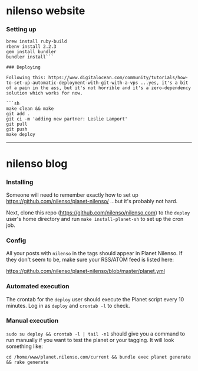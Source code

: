 # nilenso website

### Setting up

```brew install rbenv
brew install ruby-build
rbenv install 2.2.3
gem install bundler
bundler install```

### Deploying

Following this: https://www.digitalocean.com/community/tutorials/how-to-set-up-automatic-deployment-with-git-with-a-vps ...yes, it's a bit of a pain in the ass, but it's not horrible and it's a zero-dependency solution which works for now.

```sh
make clean && make
git add .
git ci -m 'adding new partner: Leslie Lamport'
git pull
git push
make deploy
```

---

# nilenso blog

### Installing

Someone will need to remember exactly how to set up https://github.com/nilenso/planet-nilenso/ ...but it's probably not hard.

Next, clone this repo (https://github.com/nilenso/nilenso.com) to the `deploy` user's home directory and run `make install-planet-sh` to set up the cron job.

### Config

All your posts with `nilenso` in the tags should appear in Planet Nilenso. If they don't seem to be, make sure your RSS/ATOM feed is listed here:

https://github.com/nilenso/planet-nilenso/blob/master/planet.yml

### Automated execution

The crontab for the `deploy` user should execute the Planet script every 10 minutes. Log in as `deploy` and `crontab -l` to check.

### Manual execution

`sudo su deploy && crontab -l | tail -n1` should give you a command to run manually if you want to test the planet or your tagging. It will look something like:

```cd /home/www/planet.nilenso.com/current && bundle exec planet generate && rake generate```
